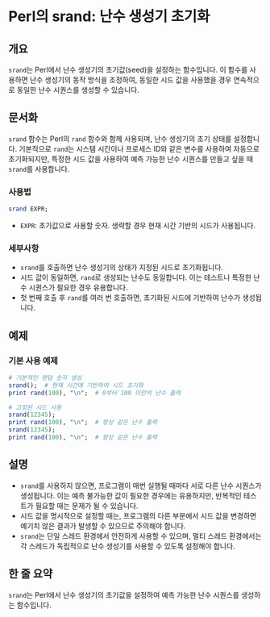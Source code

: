 <!--
Meta Description: # Perl의 srand: 난수 생성기 초기화 ## 개요 `srand`는 Perl에서 난수 생성기의 초기값(seed)을 설정하는 함수입니다. 이 함수를 사용하면 난수 생성기의 동작 방식을 조정하여, 동일한 시드 값을 사용했을 경우 연속적으로 동일한 난수 시퀀스를 생성할...
Meta Keywords: srand, rand, 생성기의, 100, 시퀀스를
-->

# Perl의 srand: 난수 생성기 초기화

## 개요
`srand`는 Perl에서 난수 생성기의 초기값(seed)을 설정하는 함수입니다. 이 함수를 사용하면 난수 생성기의 동작 방식을 조정하여, 동일한 시드 값을 사용했을 경우 연속적으로 동일한 난수 시퀀스를 생성할 수 있습니다.

## 문서화
`srand` 함수는 Perl의 `rand` 함수와 함께 사용되며, 난수 생성기의 초기 상태를 설정합니다. 기본적으로 `rand`는 시스템 시간이나 프로세스 ID와 같은 변수를 사용하여 자동으로 초기화되지만, 특정한 시드 값을 사용하여 예측 가능한 난수 시퀀스를 만들고 싶을 때 `srand`를 사용합니다.

### 사용법
```perl
srand EXPR;
```
- `EXPR`: 초기값으로 사용할 숫자. 생략할 경우 현재 시간 기반의 시드가 사용됩니다.

### 세부사항
- `srand`를 호출하면 난수 생성기의 상태가 지정된 시드로 초기화됩니다.
- 시드 값이 동일하면, `rand`로 생성되는 난수도 동일합니다. 이는 테스트나 특정한 난수 시퀀스가 필요한 경우 유용합니다.
- 첫 번째 호출 후 `rand`를 여러 번 호출하면, 초기화된 시드에 기반하여 난수가 생성됩니다.

## 예제
### 기본 사용 예제
```perl
# 기본적인 랜덤 숫자 생성
srand();  # 현재 시간에 기반하여 시드 초기화
print rand(100), "\n";  # 0부터 100 미만의 난수 출력

# 고정된 시드 사용
srand(12345);
print rand(100), "\n";  # 항상 같은 난수 출력
srand(12345);
print rand(100), "\n";  # 항상 같은 난수 출력
```

## 설명
- `srand`를 사용하지 않으면, 프로그램이 매번 실행될 때마다 서로 다른 난수 시퀀스가 생성됩니다. 이는 예측 불가능한 값이 필요한 경우에는 유용하지만, 반복적인 테스트가 필요할 때는 문제가 될 수 있습니다.
- 시드 값을 명시적으로 설정할 때는, 프로그램의 다른 부분에서 시드 값을 변경하면 예기치 않은 결과가 발생할 수 있으므로 주의해야 합니다.
- `srand`는 단일 스레드 환경에서 안전하게 사용할 수 있으며, 멀티 스레드 환경에서는 각 스레드가 독립적으로 난수 생성기를 사용할 수 있도록 설정해야 합니다.

## 한 줄 요약
`srand`는 Perl에서 난수 생성기의 초기값을 설정하여 예측 가능한 난수 시퀀스를 생성하는 함수입니다.